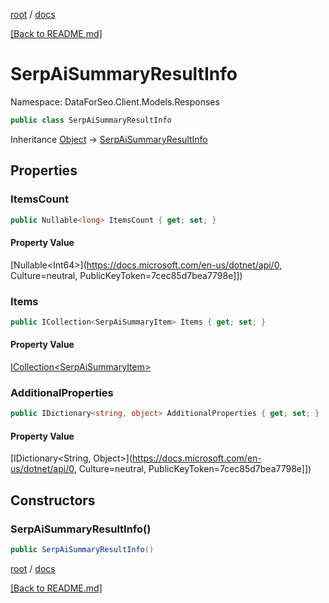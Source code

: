 [root](./../ "root") / [docs](./ "docs")

[[Back to README.md]](./../README.md "[Back to README.md]")

# SerpAiSummaryResultInfo

Namespace: DataForSeo.Client.Models.Responses

```csharp
public class SerpAiSummaryResultInfo
```

Inheritance [Object](https://docs.microsoft.com/en-us/dotnet/api/Object) → [SerpAiSummaryResultInfo](./SerpAiSummaryResultInfo.md)

## Properties

### **ItemsCount**

```csharp
public Nullable<long> ItemsCount { get; set; }
```

#### Property Value

[Nullable&lt;Int64&gt;](https://docs.microsoft.com/en-us/dotnet/api/0, Culture=neutral, PublicKeyToken=7cec85d7bea7798e]])<br>

### **Items**

```csharp
public ICollection<SerpAiSummaryItem> Items { get; set; }
```

#### Property Value

[ICollection&lt;SerpAiSummaryItem&gt;](./SerpAiSummaryItem.md)<br>

### **AdditionalProperties**

```csharp
public IDictionary<string, object> AdditionalProperties { get; set; }
```

#### Property Value

[IDictionary&lt;String, Object&gt;](https://docs.microsoft.com/en-us/dotnet/api/0, Culture=neutral, PublicKeyToken=7cec85d7bea7798e]])<br>

## Constructors

### **SerpAiSummaryResultInfo()**

```csharp
public SerpAiSummaryResultInfo()
```

[root](./../ "root") / [docs](./ "docs")

[[Back to README.md]](./../README.md "[Back to README.md]")